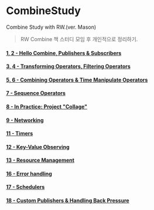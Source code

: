 # CombineStudy
Combine Study with RW.(ver. Mason)

> RW Combine 책 스터디 모임 후 개인적으로 정리하기.

#### [1, 2 - Hello Combine, Publishers & Subscribers](week0_ch1_ch02.md)

#### [3, 4 - Transforming Operators, Filtering Operators](week1_ch03_ch04.md)

#### [5, 6 - Combining Operators & Time Manipulate Operators](week2_ch05_ch06.md)

#### [7 - Sequence Operators](week3_ch07.md)

#### [8 - In Practice: Project "Collage"](week4_ch08_Practice.md)

#### [9 - Networking](week5_ch09_networking.md)

#### [11 - Timers](ch11_timer.md)

#### [12 - Key-Value Observing](ch12_keyValueObserving.md)

#### [13 - Resource Management](ch13_ResourceManagement.md)

#### [16 - Error handling](ch16_errorhandling.md)

#### [17 - Schedulers](ch17_schedulers.md)

#### [18 - Custom Publishers & Handling Back Pressure](ch18_customPublishers_handlingBackPressure.md)


